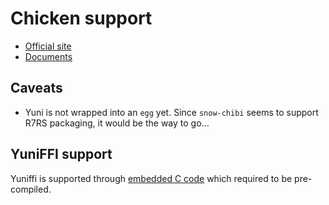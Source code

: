 Chicken support
===============

 * [Official site](https://www.call-cc.org/)
 * [Documents](http://wiki.call-cc.org/man/4/The%20User%27s%20Manual)

Caveats
-------

 * Yuni is not wrapped into an `egg` yet. Since `snow-chibi` seems to support R7RS packaging, it would be the way to go...

YuniFFI support
---------------

Yuniffi is supported through [embedded C code][] which required to be pre-compiled.

[embedded C code]: https://github.com/okuoku/yuni/tree/master/yunistub

